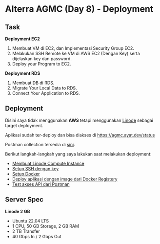 

# Alterra AGMC (Day 8) - Deployment

## Task

**Deployment EC2**

1. Membuat VM di EC2, dan Implementasi Security Group EC2.
2. Melakukan SSH Remote ke VM di AWS EC2 (Dengan Key) serta dijelaskan key dan password.
3. Deploy your Program to EC2.

**Deployment RDS**

1. Membuat DB di RDS.
2. Migrate Your Local Data to RDS.
3. Connect Your Application to RDS.

## Deployment

Disini saya tidak menggunakan **AWS** tetapi menggunakan [Linode](https://www.linode.com/) sebagai target deployment.

Aplikasi sudah ter-deploy dan bisa diakses di https://agmc.ayat.dev/status

Postman collection tersedia di [sini](./Alterra%20AGMC%20Day%208.postman_collection.json).

Berikut langkah-langkah yang saya lakukan saat melakukan deployment:

- [Membuat Linode Compute Instance](./id-linode-setup.md)
- [Setup SSH dengan key](./id-setup-ssh-key.md)
- [Setup Docker](./id-setup-docker.md)
- [Deploy aplikasi dengan image dari Docker Registery](./id-deploy.md)
- [Test akses API dari Postman](./id-postman.md)

## Server Spec

**Linode 2 GB**

- Ubuntu 22.04 LTS
- 1 CPU, 50 GB Storage, 2 GB RAM
- 2 TB Transfer
- 40 Gbps In / 2 Gbps Out